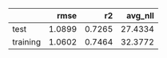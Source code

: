 |          |   rmse |     r2 |   avg_nll |
|:---------|-------:|-------:|----------:|
| test     | 1.0899 | 0.7265 |   27.4334 |
| training | 1.0602 | 0.7464 |   32.3772 |